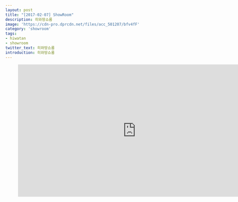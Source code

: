 ```yaml
---
layout: post
title: "[2017-02-07] ShowRoom"
description: 히와땅쇼룸
image: 'https://cdn-pro.dprcdn.net/files/acc_501207/bfv4fF'
category: 'showroom'
tags:
- hiwatan
- showroom
twitter_text: 히와땅쇼룸
introduction: 히와땅쇼룸
---
```

<figure class="video_container">
<iframe width="740" height="416" src="https://serviceapi.nmv.naver.com/flash/convertIframeTag.nhn?vid=0620167DC711E75B21DC528E2FCBA8005B17&outKey=V121038f43405a9d64a79dee11d67f75bd08823bef7f34adcfbb6dee11d67f75bd088" frameborder="no" scrolling="no" webkitallowfullscreen mozallowfullscreen allowfullscreen></iframe>
</figure>
